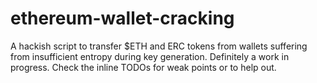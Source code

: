 # ethereum-wallet-cracking
A hackish script to transfer $ETH and ERC tokens from wallets suffering from insufficient entropy during key generation. Definitely a work in progress. Check the inline TODOs for weak points or to help out.
